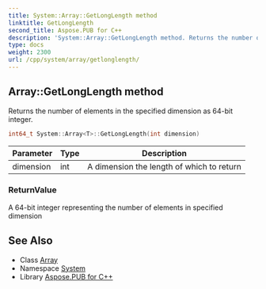 ```yaml
---
title: System::Array::GetLongLength method
linktitle: GetLongLength
second_title: Aspose.PUB for C++
description: 'System::Array::GetLongLength method. Returns the number of elements in the specified dimension as 64-bit integer in C++.'
type: docs
weight: 2300
url: /cpp/system/array/getlonglength/
---
```

## Array::GetLongLength method


Returns the number of elements in the specified dimension as 64-bit integer.

```cpp
int64_t System::Array<T>::GetLongLength(int dimension)
```


| Parameter | Type | Description |
| --- | --- | --- |
| dimension | int | A dimension the length of which to return |

### ReturnValue

A 64-bit integer representing the number of elements in specified dimension

## See Also

* Class [Array](../)
* Namespace [System](../../)
* Library [Aspose.PUB for C++](../../../)
